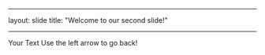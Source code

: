 - - - -
layout: slide
title: "Welcome to our second slide!"
- - - -
Your Text
Use the left arrow to go back!

